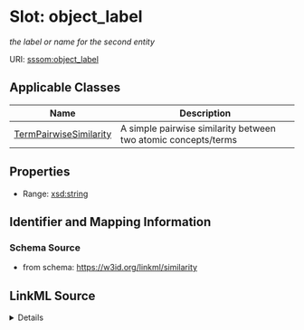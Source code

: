 # Slot: object_label
_the label or name for the second entity_


URI: [sssom:object_label](http://w3id.org/sssom/object_label)



<!-- no inheritance hierarchy -->




## Applicable Classes

| Name | Description |
| --- | --- |
[TermPairwiseSimilarity](TermPairwiseSimilarity.md) | A simple pairwise similarity between two atomic concepts/terms






## Properties

* Range: [xsd:string](http://www.w3.org/2001/XMLSchema#string)







## Identifier and Mapping Information







### Schema Source


* from schema: https://w3id.org/linkml/similarity




## LinkML Source

<details>
```yaml
name: object_label
description: the label or name for the second entity
from_schema: https://w3id.org/linkml/similarity
rank: 1000
slot_uri: sssom:object_label
alias: object_label
domain_of:
- TermPairwiseSimilarity
range: string

```
</details>